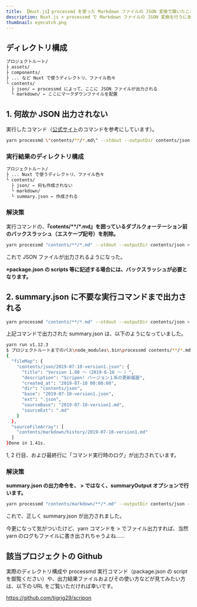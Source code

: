 ```yaml
---
title: 【Nuxt.js】processmd を使った Markdown ファイルの JSON 変換で躓いたことメモ
description: Nuxt.js × processmd で Markdown ファイルの JSON 変換を行うにあたって、うまく JSON 出力ができなかったときの備忘録。
thumbnail: eyecatch.png
---
```


## ディレクトリ構成

```bash
プロジェクトルート/
├ assets/
├ components/
├ ... など Nuxt で使うディレクトリ、ファイル色々
└ contents/
  ├ json/ ← processmd によって、ここに JSON ファイルが出力される
  └ markdown/ ← ここにマークダウンファイルを配置
```

## 1. 何故か JSON 出力されない

実行したコマンド（[公式サイト](https://www.npmjs.com/package/processmd#user-content-advanced-usage)のコマンドを参考にしています）。

```bash
yarn processmd \"contents/**/*.md\" --stdout --outputDir contents/json > contents/summary.json
```

### 実行結果のディレクトリ構成

```bash
プロジェクトルート/
├ ... Nuxt で使うディレクトリ、ファイル色々
└ contents/
  ├ json/ ← 何も作成されない
  └ markdown/
  └ summary.json ← 作成される
```

### 解決策

実行コマンドの、<span class="marker-red">**『cotents/\*\*/\*.md』を囲っているダブルクォーテーション前のバックスラッシュ（エスケープ記号）を削除。**</span>

```bash
yarn processmd "contents/**/*.md" --stdout --outputDir contents/json > contents/summary.json
```

これで JSON ファイルが出力されるようになった。

※<span class="marker-blue">**package.json の scripts 等に記述する場合には、バックスラッシュが必要となります。**</span>

## 2. summary.json に不要な実行コマンドまで出力される

```bash
yarn processmd "contents/**/*.md" --stdout --outputDir contents/json > contents/summary.json
```

上記コマンドで出力された summary.json は、以下のようになっていました。

```bash
yarn run v1.12.3
$ プロジェクトルートまでのパス\node_modules\.bin\processmd contents/**/*.md --stdout --outputDir contents/json
{
  "fileMap": {
    "contents/json/2019-07-10-version1.json": {
      "title": "Version 1.00 ～（2019-6-16 ～ ）",
      "description": "Scripon! バージョン１系の更新履歴",
      "created_at": "2019-07-10 00:00:00",
      "dir": "contents/json",
      "base": "2019-07-10-version1.json",
      "ext": ".json",
      "sourceBase": "2019-07-10-version1.md",
      "sourceExt": ".md"
    }
  },
  "sourceFileArray": [
    "contents/markdown/history/2019-07-10-version1.md"
  ]
}Done in 1.41s.

```

1, 2 行目、および最終行に「コマンド実行時のログ」が出力されています。

### 解決策

<strong><span class="marker-red">summary.json の出力命令を、 > ではなく、summaryOutput オプションで行います。</span></strong>

```bash
yarn processmd "contents/markdown/**/*.md" --outputDir contents/json --summaryOutput contents/summary.json
```

これで、正しく summary.json が出力されました。

<chat face="toragra">

今更になって気がついたけど、yarn コマンドを > でファイル出力すれば、当然 yarn のログもファイルに書き出されちゃうよね……

</chat>

## 該当プロジェクトの Github

実際のディレクトリ構成や processmd 実行コマンド（package.json の script を御覧ください）や、出力結果ファイルおよびその使い方などが見てみたい方は、以下の URL をご覧いただければ幸いです。

https://github.com/tigrig29/scripon
